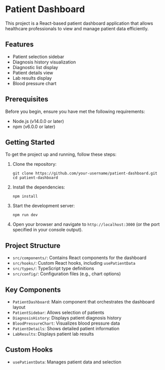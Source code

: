 # Patient Dashboard

This project is a React-based patient dashboard application that allows healthcare professionals to view and manage patient data efficiently.

## Features

- Patient selection sidebar
- Diagnosis history visualization
- Diagnostic list display
- Patient details view
- Lab results display
- Blood pressure chart

## Prerequisites

Before you begin, ensure you have met the following requirements:

- Node.js (v14.0.0 or later)
- npm (v6.0.0 or later)

## Getting Started

To get the project up and running, follow these steps:

1. Clone the repository:

   ```
   git clone https://github.com/your-username/patient-dashboard.git
   cd patient-dashboard
   ```

2. Install the dependencies:

   ```
   npm install
   ```

3. Start the development server:

   ```
   npm run dev
   ```

4. Open your browser and navigate to `http://localhost:3000` (or the port specified in your console output).

## Project Structure

- `src/components/`: Contains React components for the dashboard
- `src/hooks/`: Custom React hooks, including `usePatientData`
- `src/types/`: TypeScript type definitions
- `src/config/`: Configuration files (e.g., chart options)

## Key Components

- `PatientDashboard`: Main component that orchestrates the dashboard layout
- `PatientSidebar`: Allows selection of patients
- `DiagnosisHistory`: Displays patient diagnosis history
- `BloodPressureChart`: Visualizes blood pressure data
- `PatientDetails`: Shows detailed patient information
- `LabResults`: Displays patient lab results

## Custom Hooks

- `usePatientData`: Manages patient data and selection
